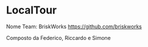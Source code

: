 # LocalTour

Nome Team: BriskWorks https://github.com/briskworks

Composto da Federico, Riccardo e Simone

